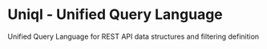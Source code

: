 # Uniql - Unified Query Language
Unified Query Language for REST API data structures and filtering definition
